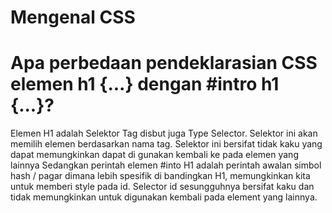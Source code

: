 # Mengenal CSS
# Apa perbedaan pendeklarasian CSS elemen h1 {...} dengan #intro h1 {...}?
Elemen H1 adalah Selektor Tag disbut juga Type Selector. Selektor ini akan memilih elemen berdasarkan nama tag. Selektor ini bersifat tidak kaku yang dapat memungkinkan dapat di gunakan kembali ke pada elemen yang lainnya 
Sedangkan perintah elemen #into H1 adalah perintah awalan simbol hash / pagar dimana lebih spesifik di bandingkan H1, memungkinkan kita untuk memberi style pada id. Selector id sesungguhnya bersifat kaku dan tidak memungkinkan untuk digunakan kembali pada element yang lainnya.

